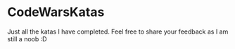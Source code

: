 # CodeWarsKatas
Just all the katas I have completed. Feel free to share your feedback as I am still a noob :D
